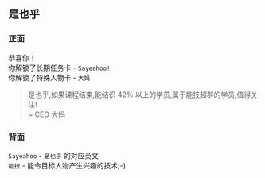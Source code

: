 ## 是也乎

### 正面

恭喜你！  
你解锁了长期任务卡 - `Sayeahoo!`  
你解锁了特殊人物卡 - `大妈`  

> 是也乎,如果课程结束,能结识 42% 以上的学员,属于能技超群的学员,值得关注!  
~ CEO 大妈

### 背面

`Sayeahoo` -  `是也乎` 的对应英文  
`能技` - 能令目标人物产生兴趣的技术;-)
